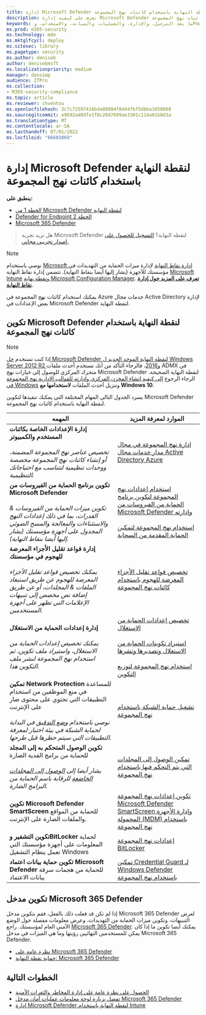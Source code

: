 ```yaml
---
title: إدارة Microsoft Defender لنقطة النهاية باستخدام كائنات نهج المجموعة
description: تعرف على كيفية إدارة Microsoft Defender لنقطة النهاية باستخدام كائنات نهج المجموعة
keywords: ما بعد الترحيل، والإدارة، والعمليات، والصيانة، والاستخدام، وPowerShell، Microsoft Defender لنقطة النهاية، وedr
ms.prod: m365-security
ms.technology: mde
ms.mktglfcycl: deploy
ms.sitesec: library
ms.pagetype: security
ms.author: deniseb
author: denisebmsft
ms.localizationpriority: medium
manager: dansimp
audience: ITPro
ms.collection:
- M365-security-compliance
ms.topic: article
ms.reviewer: chventou
ms.openlocfilehash: 3c7c72597416bda80894f8d44fbf5dbba3d58808
ms.sourcegitcommit: e9692a40dfe1f8c2047699ae3301c114a01b0d3a
ms.translationtype: MT
ms.contentlocale: ar-SA
ms.lasthandoff: 07/01/2022
ms.locfileid: "66603869"
---
```

# <a name="manage-microsoft-defender-for-endpoint-with-group-policy-objects"></a>إدارة Microsoft Defender لنقطة النهاية باستخدام كائنات نهج المجموعة

**ينطبق على:**
- [الخطة 1 من Microsoft Defender لنقطة النهاية](https://go.microsoft.com/fwlink/?linkid=2154037)
- [Defender for Endpoint الخطة 2](https://go.microsoft.com/fwlink/?linkid=2154037)
- [Microsoft 365 Defender](https://go.microsoft.com/fwlink/?linkid=2118804)

> هل تريد تجربة Microsoft Defender لنقطة النهاية؟ [التسجيل للحصول على إصدار تجريبي مجاني.](https://signup.microsoft.com/create-account/signup?products=7f379fee-c4f9-4278-b0a1-e4c8c2fcdf7e&ru=https://aka.ms/MDEp2OpenTrial?ocid=docs-wdatp-exposedapis-abovefoldlink)

> [!NOTE]
> نوصي باستخدام [Microsoft إدارة نقاط النهاية](/mem) لإدارة ميزات الحماية من التهديدات في مؤسستك للأجهزة (يشار إليها أيضا بنقاط النهاية). تتضمن إدارة نقاط النهاية [Microsoft Intune](/mem/intune/fundamentals/what-is-intune) [ونقطة نهاية Microsoft Configuration Manager](/mem/configmgr/core/understand/introduction). **[تعرف على المزيد حول إدارة نقاط النهاية](/mem/endpoint-manager-overview)**.

يمكنك استخدام كائنات نهج المجموعة في Azure خدمات مجال Active Directory لإدارة بعض الإعدادات في Microsoft Defender لنقطة النهاية.

## <a name="configure-microsoft-defender-for-endpoint-with-group-policy-objects"></a>تكوين Microsoft Defender لنقطة النهاية باستخدام كائنات نهج المجموعة

> [!NOTE]
> إذا كنت تستخدم [حل Microsoft Defender لنقطة النهاية الموحد الجديد ل Windows Server 2012 R2 و2016](/microsoft-365/security/defender-endpoint/configure-server-endpoints#new-functionality-in-the-modern-unified-solution-for-windows-server-2012-r2-and-2016-preview)، فالرجاء التأكد من أنك تستخدم أحدث ملفات ADMX في متجرك المركزي للوصول إلى خيارات نهج Microsoft Defender لنقطة النهاية الصحيحة. الرجاء الرجوع [إلى كيفية إنشاء المخزن المركزي وإدارته للقوالب الإدارية نهج المجموعة في Windows](/troubleshoot/windows-client/group-policy/create-and-manage-central-store) وتنزيل أحدث الملفات **لاستخدامها مع Windows 10**. 

يسرد الجدول التالي المهام المختلفة التي يمكنك تنفيذها لتكوين Microsoft Defender لنقطة النهاية باستخدام كائنات نهج المجموعة.

|المهمه|الموارد لمعرفة المزيد|
|---|---|
|**إدارة الإعدادات الخاصة بكائنات المستخدم والكمبيوتر** <br/><br/> *تخصيص عناصر نهج المجموعة المضمنة، أو إنشاء كائنات نهج المجموعة مخصصة ووحدات تنظيمية لتتناسب مع احتياجاتك التنظيمية.*|[إدارة نهج المجموعة في مجال مدار خدمات مجال Active Directory Azure](/azure/active-directory-domain-services/manage-group-policy)|
|**تكوين برنامج الحماية من الفيروسات من Microsoft Defender** <br/><br/> *تكوين ميزات الحماية من الفيروسات & القدرات، بما في ذلك إعدادات النهج والاستثناءات والمعالجة والمسح الضوئي المجدول على أجهزة مؤسستك (يشار إليها أيضا بنقاط النهاية).*|[استخدام إعدادات نهج المجموعة لتكوين برنامج الحماية من الفيروسات من Microsoft Defender وإدارته](/windows/security/threat-protection/microsoft-defender-antivirus/use-group-policy-microsoft-defender-antivirus) <br/><br/> [استخدام نهج المجموعة لتمكين الحماية المقدمة من السحابة](/windows/security/threat-protection/microsoft-defender-antivirus/enable-cloud-protection-microsoft-defender-antivirus#use-group-policy-to-enable-cloud-delivered-protection)|
|**إدارة قواعد تقليل الأجزاء المعرضة للهجوم في مؤسستك** <br/><br/> *يمكنك تخصيص قواعد تقليل الأجزاء المعرضة للهجوم عن طريق استبعاد الملفات & المجلدات، أو عن طريق إضافة نص مخصص إلى تنبيهات الإعلامات التي تظهر على أجهزة المستخدمين.*|[تخصيص قواعد تقليل الأجزاء المعرضة للهجوم باستخدام كائنات نهج المجموعة](/microsoft-365/security/defender-endpoint/attack-surface-reduction-rules-deployment-implement)|
|**إدارة إعدادات الحماية من الاستغلال** <br/><br/> *يمكنك تخصيص إعدادات الحماية من الاستغلال، واستيراد ملف تكوين، ثم استخدام نهج المجموعة لنشر ملف التكوين هذا.*|[تخصيص إعدادات الحماية من الاستغلال](/microsoft-365/security/defender-endpoint/customize-exploit-protection) <br/><br/> [استيراد تكوينات الحماية من الاستغلال وتصديرها ونشرها](/microsoft-365/security/defender-endpoint/import-export-exploit-protection-emet-xml) <br/><br/> [استخدام نهج المجموعة لتوزيع التكوين](/microsoft-365/security/defender-endpoint/import-export-exploit-protection-emet-xml#use-group-policy-to-distribute-the-configuration)|
|**تمكين Network Protection** للمساعدة في منع الموظفين من استخدام التطبيقات التي تحتوي على محتوى ضار على الإنترنت <br/><br/> *نوصي باستخدام [وضع التدقيق](/microsoft-365/security/defender-endpoint/evaluate-network-protection) في البداية لحماية الشبكة في بيئة اختبار لمعرفة التطبيقات التي سيتم حظرها قبل طرحها.*|[تشغيل حماية الشبكة باستخدام نهج المجموعة](/microsoft-365/security/defender-endpoint/enable-network-protection#group-policy)|
|**تكوين الوصول المتحكم به إلى المجلد** للحماية من برامج الفدية الضارة <br/><br/> *يشار أيضا إلى [الوصول إلى المجلدات الخاضعة](/microsoft-365/security/defender-endpoint/controlled-folders) للرقابة باسم الحماية من البرامج الضارة.*|[تمكين الوصول إلى المجلدات التي يتم التحكم فيها باستخدام نهج المجموعة](/microsoft-365/security/defender-endpoint/enable-controlled-folders#group-policy)|
|**تكوين Microsoft Defender SmartScreen** للحماية من المواقع والملفات الضارة على الإنترنت.|[تكوين إعدادات نهج المجموعة Microsoft Defender SmartScreen وإدارة الأجهزة المحمولة (MDM) باستخدام نهج المجموعة](/windows/security/threat-protection/microsoft-defender-smartscreen/microsoft-defender-smartscreen-available-settings#group-policy-settings)|
|**تكوين التشفير وBitLocker** لحماية المعلومات على أجهزة مؤسستك التي تعمل بنظام التشغيل Windows|[إعدادات نهج المجموعة BitLocker](/windows/security/information-protection/bitlocker/bitlocker-group-policy-settings)|
|**تكوين حماية بيانات اعتماد Microsoft Defender** للحماية من هجمات سرقة بيانات الاعتماد|[تمكين Credential Guard لـ Windows Defender باستخدام نهج المجموعة](/windows/security/identity-protection/credential-guard/credential-guard-manage#enable-windows-defender-credential-guard-by-using-group-policy)|

## <a name="configure-your-microsoft-365-defender-portal"></a>تكوين مدخل Microsoft 365 Defender

إذا لم تكن قد فعلت ذلك بالفعل، فقم بتكوين مدخل Microsoft 365 Defender لعرض التنبيهات، وتكوين ميزات الحماية من التهديدات، وعرض معلومات مفصلة حول الوضع الأمني العام لمؤسستك. راجع [Microsoft 365 Defender](/microsoft-365/security/defender/microsoft-365-defender). يمكنك أيضا تكوين ما إذا كان يمكن للمستخدمين النهائيين رؤيتها وما هي الميزات في مدخل Microsoft 365 Defender.

- [نظرة عامة على Microsoft 365 Defender](/microsoft-365/security/defender-endpoint/use)
- [حماية نقطة النهاية: Microsoft 365 Defender](/mem/intune/protect/endpoint-protection-windows-10#microsoft-defender-security-center)

## <a name="next-steps"></a>الخطوات التالية

- [الحصول على نظرة عامة على إدارة المخاطر والثغرات الأمنية](/microsoft-365/security/defender-endpoint/next-gen-threat-and-vuln-mgt)
- [تفضل بزيارة لوحة معلومات عمليات أمان مدخل Microsoft 365 Defender](/microsoft-365/security/defender-endpoint/security-operations-dashboard)
- [إدارة Microsoft Defender لنقطة النهاية باستخدام Intune](manage-mde-post-migration-intune.md)

